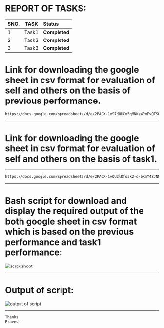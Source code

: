# REPORT OF TASKS:
| SNO.| TASK| Status| 
| :---    | :---:        |:---     | 
|1|Task1 | **Completed** | 
|2|Task2 | **Completed** | 
|3|Task3 | **Completed** | 

# **Link for downloading the google sheet in csv format for evaluation of self and others on the basis of previous performance.**
```sh
https://docs.google.com/spreadsheets/d/e/2PACX-1vS7d8UCm5qMNKz4PmFvQTSOcsmf-pVwmeNL88oAU51rdAup_GpnWC6ASrCLb4oD5grzS97Xbxf4uXiH/pub?output=csv
```
--------
# **Link for downloading the google sheet in  csv format for evaluation of self and others on the basis of task1.**
------
```sh
https://docs.google.com/spreadsheets/d/e/2PACX-1vQU2lDfo3k2-d-bKmY48JNMTrZ7jah4AmhKD1ED-i9WG5_R7WqAx6h8uKZR7VwIebUajDVYjDtcTQK4/pub?output=csv
```
--------
# **Bash script for download and display the required output of the both google sheet in csv format which is based on the previous performance and task1 performance:**

![screeshoot](https://user-images.githubusercontent.com/82143446/115148178-0f6b2100-a07c-11eb-95f7-3b77f3dddeba.png)

-------------------

#  **Output of script:**

![output of script](https://user-images.githubusercontent.com/82143446/115148781-c5376f00-a07e-11eb-8ed7-ff3c21b0fa68.png)


---------
 ```sh
 Thanks 
 Pravesh
 ```




 
